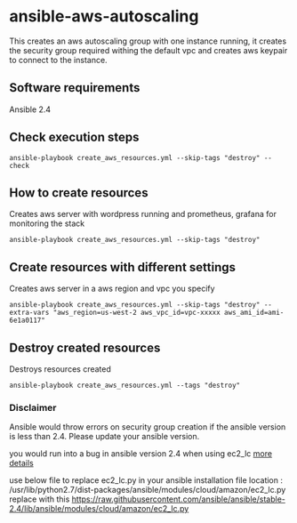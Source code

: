 # ansible-aws-autoscaling
This creates an aws autoscaling group with one instance running, it creates the security group required withing the default vpc and 
creates aws keypair to connect to the instance.

## Software requirements
Ansible 2.4

## Check execution steps
```shell
ansible-playbook create_aws_resources.yml --skip-tags "destroy" --check
```

## How to create resources
Creates aws server with wordpress running and prometheus, grafana for monitoring the stack

```shell
ansible-playbook create_aws_resources.yml --skip-tags "destroy"
```

## Create resources with different settings
Creates aws server in a aws region and vpc you specify

```shell
ansible-playbook create_aws_resources.yml --skip-tags "destroy" --extra-vars "aws_region=us-west-2 aws_vpc_id=vpc-xxxxx aws_ami_id=ami-6e1a0117"
```

## Destroy created resources
Destroys resources created 

```shell
ansible-playbook create_aws_resources.yml --tags "destroy" 
```


### Disclaimer
Ansible would throw errors on security group creation if the ansible version is less than 2.4. Please update your ansible version.


you would run into a bug in ansible version 2.4 when using ec2_lc
[more details](https://github.com/ansible/ansible/issues/30268)

use below file to replace ec2_lc.py in your ansible installation
file location : /usr/lib/python2.7/dist-packages/ansible/modules/cloud/amazon/ec2_lc.py
replace with this https://raw.githubusercontent.com/ansible/ansible/stable-2.4/lib/ansible/modules/cloud/amazon/ec2_lc.py
